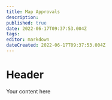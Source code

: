 ```yaml
---
title: Map Approvals
description: 
published: true
date: 2022-06-17T09:37:53.004Z
tags: 
editor: markdown
dateCreated: 2022-06-17T09:37:53.004Z
---
```


# Header
Your content here